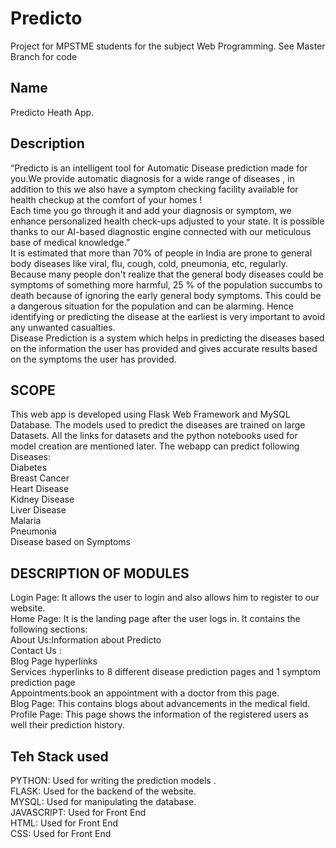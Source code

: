 # Predicto
Project for MPSTME students for the subject Web Programming. See Master Branch for code

## Name<br>
Predicto Heath App.

## Description<br>
“Predicto is an intelligent tool for Automatic Disease prediction made for you.We provide automatic diagnosis for a wide range of diseases , in addition to this we also have a symptom checking facility available for health checkup at the comfort of your homes !<br>
Each time you go through it and add your diagnosis or symptom, we enhance personalized health check-ups adjusted to your state. It is possible thanks to our AI-based diagnostic engine connected with our meticulous base of medical knowledge.”<br>
It is estimated that more than 70% of people in India are prone to general body diseases like viral, flu, cough, cold, pneumonia,  etc, regularly. Because many people don't realize that the general body diseases could be symptoms of something more harmful, 25 % of the population succumbs to death because of ignoring the early general body symptoms. This could be a dangerous situation for the population and can be alarming. Hence identifying or predicting the disease at the earliest is very important to avoid any unwanted casualties.<br>
Disease Prediction is a system which helps in predicting the diseases based on the information the user has provided and gives accurate results based on the symptoms the user has provided.<br>

## SCOPE<br>
This web app is developed using Flask Web Framework and MySQL Database. The models used to predict the diseases are trained on large Datasets. All the links for datasets and the python notebooks used for model creation are mentioned later. The webapp can predict following Diseases:<br>
Diabetes <br>
Breast Cancer<br>
Heart Disease<br>
Kidney Disease<br>
Liver Disease<br>
Malaria<br>
Pneumonia<br>
Disease based on Symptoms <br>

## DESCRIPTION OF MODULES
Login Page: It allows the user to login and also allows him to register to our website.<br>
Home Page: It is the landing page after the user logs in. It contains the following sections:<br>
About Us:Information about Predicto<br>
Contact Us :<br>
Blog Page hyperlinks<br>
Services :hyperlinks to 8 different disease prediction pages and 1 symptom prediction page<br> 
Appointments:book an appointment with a doctor from this page.  <br>
Blog Page: This contains blogs about advancements in the medical field.<br>
Profile Page: This page shows the information of the registered users as well their prediction history.<br>
 


## Teh Stack used<br>
PYTHON: Used for writing the prediction models .<br>
FLASK: Used for the backend of the website.<br>
MYSQL: Used for manipulating the database.<br>
JAVASCRIPT: Used for Front End<br>
HTML: Used for Front End<br>
CSS: Used for Front End<br>

